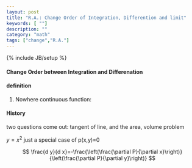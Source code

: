 ```yaml
---
layout: post
title: "R.A.: Change Order of Integration, Differention and limit"
keywords: [ ""]
description: ""
category: "math"
tags: ["change","R.A."]
---
```

{% include JB/setup %}


#### Change Order between Integration and Differenation

#### definition
1. Nowhere continuous function: 

#### History
two questions come out: tangent of line, and the area, volume problem

$y=x^2$ just a special case of p(x,y)=0

$$
\frac{d y}{d x}=-\frac{\left(\frac{\partial P}{\partial x}\right)}{\left(\frac{\partial P}{\partial y}\right)}
$$



